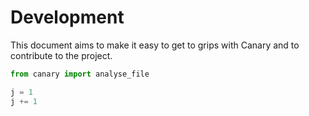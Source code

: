 # Development

This document aims to make it easy to get to grips with Canary and to contribute to the project.

```python
from canary import analyse_file

j = 1
j += 1
```
   